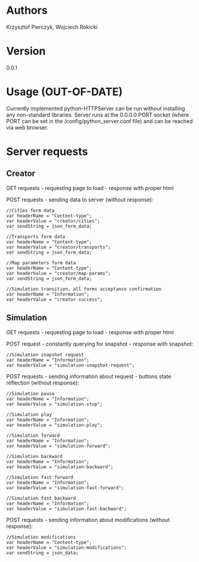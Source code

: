 # Authors
Krzysztof Pierczyk, Wojciech Rokicki

# Version
0.0.1

# Usage (OUT-OF-DATE)
Currently implemented python-HTTPServer can be run without
installing any non-standard libraries. Server runs at the
0.0.0.0:PORT socket (where PORT can be set in the 
/config/python_server.conf file) and can be reached via
web browser.

# Server requests

## Creator

GET requests - requesting page to load - response with proper html

POST requests - sending data to server (without response):

```
//Cities form data
var headerName = "Content-type";
var headerValue = "creator/cities";
var sendString = json_form_data;
```

```
//Transports form data
var headerName = "Content-type";
var headerValue = "creator/transports";
var sendString = json_form_data;
```
```
//Map parameters form data
var headerName = "Content-type";
var headerValue = "creator/map-params";
var sendString = json_form_data;
```

```
//Simulation transition, all forms acceptance confirmation
var headerName = "Information";
var headerValue = "creator-success";
```

## Simulation

GET requests - requesting page to load - response with proper html

POST request - constantly querying for snapshot  - response with snapshot:

```
//Simulation snapshot request
var headerName = "Information";
var headerValue = "simulation-snapshot-request";
```

POST requests - sending information about request - buttons state reflection (without response):

```
//Simulation pause
var headerName = "Information";
var headerValue = "simulation-stop";
```

```
//Simulation play
var headerName = "Information";
var headerValue = "simulation-play";
```

```
//Simulation forward
var headerName = "Information";
var headerValue = "simulation-forward";
```

```
//Simulation backward
var headerName = "Information";
var headerValue = "simulation-backward";
```

```
//Simulation fast forward
var headerName = "Information";
var headerValue = "simulation-fast-forward";
```

```
//Simulation fast backward
var headerName = "Information";
var headerValue = "simulation-fast-backward";
```

POST requests - sending information about modifications (without response):

```
//Simulation modifications
var headerName = "Content-type";
var headerValue = "simulation-modifications";
var sendString = json_data;
```